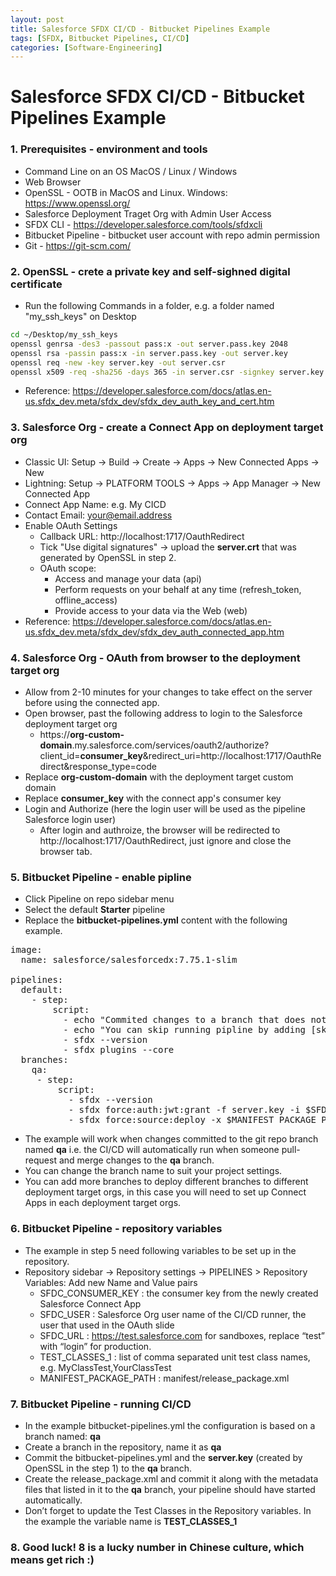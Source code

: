 ```yaml
---
layout: post
title: Salesforce SFDX CI/CD - Bitbucket Pipelines Example
tags: [SFDX, Bitbucket Pipelines, CI/CD]
categories: [Software-Engineering]
---
```


# Salesforce SFDX CI/CD - Bitbucket Pipelines Example

### 1. Prerequisites - environment and tools 

- Command Line on an OS MacOS / Linux / Windows
- Web Browser
- OpenSSL - OOTB in MacOS and Linux. Windows: https://www.openssl.org/
- Salesforce Deployment Traget Org with Admin User Access
- SFDX CLI - https://developer.salesforce.com/tools/sfdxcli
- Bitbucket Pipeline - bitbucket user account with repo admin permission
- Git - https://git-scm.com/ 

### 2. OpenSSL - crete a private key and self-sighned digital certificate

- Run the following Commands in a folder, e.g. a folder named "my_ssh_keys" on Desktop
```bash
cd ~/Desktop/my_ssh_keys
openssl genrsa -des3 -passout pass:x -out server.pass.key 2048
openssl rsa -passin pass:x -in server.pass.key -out server.key
openssl req -new -key server.key -out server.csr
openssl x509 -req -sha256 -days 365 -in server.csr -signkey server.key -out server.crt
```
- Reference: https://developer.salesforce.com/docs/atlas.en-us.sfdx_dev.meta/sfdx_dev/sfdx_dev_auth_key_and_cert.htm 

### 3. Salesforce Org - create a Connect App on deployment target org
- Classic UI: Setup -> Build -> Create -> Apps -> New Connected Apps -> New
- Lightning: Setup -> PLATFORM TOOLS -> Apps -> App Manager -> New Connected App
- Connect App Name: e.g. My CICD
- Contact Email: your@email.address
- Enable OAuth Settings
  - Callback URL: http://localhost:1717/OauthRedirect
  - Tick "Use digital signatures" -> upload the **server.crt** that was generated by OpenSSL in step 2.
  - OAuth scope:
    - Access and manage your data (api)
    - Perform requests on your behalf at any time (refresh_token, offline_access)
    - Provide access to your data via the Web (web)
- Reference: https://developer.salesforce.com/docs/atlas.en-us.sfdx_dev.meta/sfdx_dev/sfdx_dev_auth_connected_app.htm

### 4. Salesforce Org - OAuth from browser to the deployment target org
- Allow from 2-10 minutes for your changes to take effect on the server before using the connected app.
- Open browser, past the following address to login to the Salesforce deployment target org
  - https://**org-custom-domain**.my.salesforce.com/services/oauth2/authorize?client_id=**consumer_key**&redirect_uri=http://localhost:1717/OauthRedirect&response_type=code
- Replace **org-custom-domain** with the deployment target custom domain
- Replace **consumer_key** with the connect app's consumer key
- Login and Authorize (here the login user will be used as the pipeline Salesforce login user)
  - After login and authroize, the browser will be redirected to http://localhost:1717/OauthRedirect, just ignore and close the browser tab.


### 5. Bitbucket Pipeline - enable pipline
- Click Pipeline on repo sidebar menu
- Select the default **Starter** pipeline
- Replace the **bitbucket-pipelines.yml** content with the following example.

<pre>
image:
  name: salesforce/salesforcedx:7.75.1-slim

pipelines:
  default:
    - step:
        script:
          - echo "Commited changes to a branch that does not match the listed branches in bitbucket-pipelines.yml."
          - echo "You can skip running pipline by adding [skip ci] or [ci skip] (with []) to the git commit message."
          - sfdx --version
          - sfdx plugins --core
  branches:
    qa:
     - step:
         script:
           - sfdx --version
           - sfdx force:auth:jwt:grant -f server.key -i $SFDC_CONSUMER_KEY -u $SFDC_USER -d -s -r $SFDC_URL
           - sfdx force:source:deploy -x $MANIFEST_PACKAGE_PATH -l RunSpecifiedTests -r $TEST_CLASSES_1
</pre>

- The example will work when changes committed to the git repo branch named **qa** i.e. the CI/CD will automatically run when someone pull-request and merge changes to the **qa** branch. 
- You can change the branch name to suit your project settings.
- You can add more branches to deploy different branches to different deployment target orgs, in this case you will need to set up Connect Apps in each deployment target orgs.

### 6. Bitbucket Pipeline - repository variables
- The example in step 5 need following variables to be set up in the repository.
- Repository sidebar -> Repository settings -> PIPELINES > Repository Variables: Add new Name and Value pairs
  - SFDC_CONSUMER_KEY : the consumer key from the newly created Salesforce Connect App
  - SFDC_USER : Salesforce Org user name of the CI/CD runner, the user that used in the OAuth slide
  - SFDC_URL : https://test.salesforce.com  for sandboxes, replace “test” with “login” for production.
  - TEST_CLASSES_1 : list of comma separated unit test class names, e.g. MyClassTest,YourClassTest
  - MANIFEST_PACKAGE_PATH : manifest/release_package.xml

### 7. Bitbucket Pipeline - running CI/CD
- In the example bitbucket-pipelines.yml the configuration is based on a branch named: **qa**
- Create a branch in the repository, name it as **qa**
- Commit the bitbucket-pipelines.yml and the **server.key** (created by OpenSSL in the step 1) to the **qa** branch.
- Create the release_package.xml and commit it along with the metadata files that listed in it to the **qa** branch, your pipeline should have started automatically.
- Don’t forget to update the Test Classes in the Repository variables. In the example the variable name is **TEST_CLASSES_1**

### 8. Good luck! 8 is a lucky number in Chinese culture, which means get **rich** :)
